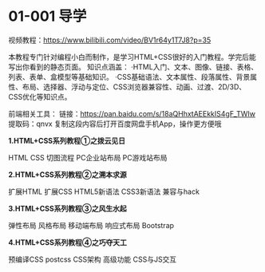 # 01-001 导学

视频教程：https://www.bilibili.com/video/BV1r64y1T7J8?p=35

本教程专门针对编程小白而制作，是学习HTML+CSS很好的入门教程。学完后能写出你看到的静态页面。
知识点涵盖：
·HTML入门、文本、图像、链接、表格、列表、表单、盒模型等基础知识。
·CSS基础语法、文本属性、段落属性、背景属性、布局、选择器、浮动与定位、CSS浏览器兼容性、动画、过渡、2D/3D、CSS优化等知识点。

前端相关工具：
链接：https://pan.baidu.com/s/18aQHhxtAEEkkIS4gF_TWIw 
提取码：qnvx 
复制这段内容后打开百度网盘手机App，操作更方便哦



**1.HTML+CSS系列教程①之拨云见日**

HTML CSS 切图流程 PC企业站布局 PC游戏站布局



**2.HTML+CSS系列教程②之溯本求源**

扩展HTML 扩展CSS HTML5新语法 CSS3新语法 兼容与hack



**3.HTML+CSS系列教程③之风生水起**

弹性布局 风格布局 移动端布局 响应式布局 Bootstrap



**4.HTML+CSS系列教程④之巧夺天工**

预编译CSS postcss CSS架构 高级功能 CSS与JS交互



